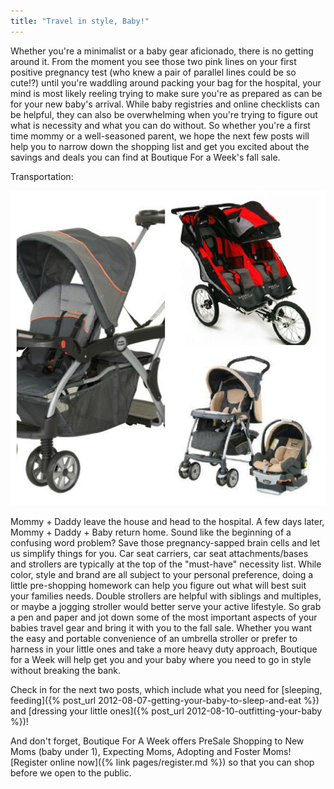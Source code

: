 ```yaml
---
title: "Travel in style, Baby!"
---
```


Whether you're a minimalist or a baby gear aficionado, there is no getting around it. From the moment you see those two pink lines on your first positive pregnancy test (who knew a pair of parallel lines could be so cute!?) until you're waddling around packing your bag for the hospital, your mind is most likely reeling trying to make sure you're as prepared as can be for your new baby's arrival. While baby registries and online checklists can be helpful, they can also be overwhelming when you're trying to figure out what is necessity and what you can do without. So whether you're a first time mommy or a well-seasoned parent, we hope the next few posts will help you to narrow down the shopping list and get you excited about the savings and deals you can find at Boutique For a Week's fall sale.

Transportation:

![strollers](/img/blog/stroller%20Collage.jpg)

Mommy + Daddy leave the house and head to the hospital. A few days later, Mommy + Daddy + Baby return home. Sound like the beginning of a confusing word problem? Save those pregnancy-sapped brain cells and let us simplify things for you. Car seat carriers, car seat attachments/bases and strollers are typically at the top of the "must-have" necessity list. While color, style and brand are all subject to your personal preference, doing a little pre-shopping homework can help you figure out what will best suit your families needs. Double strollers are helpful with siblings and multiples, or maybe a jogging stroller would better serve your active lifestyle. So grab a pen and paper and jot down some of the most important aspects of your babies travel gear and bring it with you to the fall sale. Whether you want the easy and portable convenience of an umbrella stroller or prefer to harness in your little ones and take a more heavy duty approach, Boutique for a Week will help get you and your baby where you need to go in style without breaking the bank.

Check in for the next two posts, which include what you need for [sleeping, feeding]({% post_url 2012-08-07-getting-your-baby-to-sleep-and-eat %}) and [dressing your little ones]({% post_url 2012-08-10-outfitting-your-baby %})!

And don't forget, Boutique For A Week offers PreSale Shopping to New Moms (baby under 1), Expecting Moms, Adopting and Foster Moms! [Register online now]({% link pages/register.md %}) so that you can shop before we open to the public.
